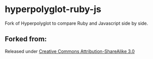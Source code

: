 # hyperpolyglot-ruby-js
Fork of Hyperpolyglot to compare Ruby and Javascript side by side.

## Forked from: 
Released under [Creative Commons Attribution-ShareAlike 3.0](http://creativecommons.org/licenses/by-sa/3.0/)
